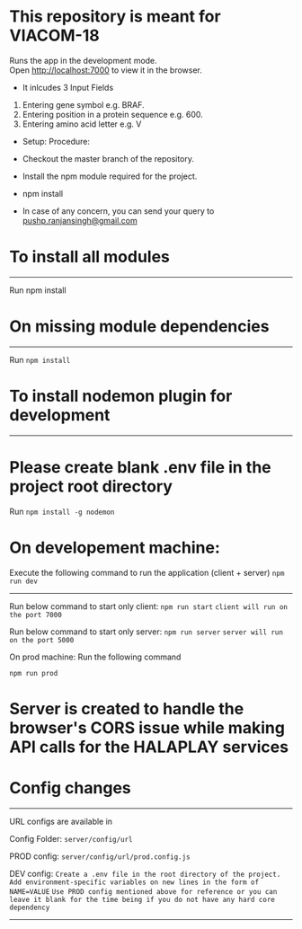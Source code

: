 # This repository is meant for VIACOM-18

Runs the app in the development mode.<br>
Open [http://localhost:7000](http://localhost:7000) to view it in the browser.


* It inlcudes 3 Input Fields

1. Entering gene symbol e.g. BRAF.
2. Entering position in a protein sequence e.g. 600.
3. Entering amino acid letter e.g. V

* Setup: Procedure:

* Checkout the master branch of the repository.
* Install the npm module required for the project.
* npm install

* In case of any concern, you can send your query to pushp.ranjansingh@gmail.com

# To install all modules
___
Run npm install

# On missing module dependencies
___

Run `npm install`

# To install nodemon plugin for development
___

# Please create blank .env file in the project root directory

Run `npm install -g nodemon`

# On developement machine:

Execute the following command to run the application (client + server)
`npm run dev`
___

Run below command to start only client:
`npm run start`
`client will run on the port 7000`

Run below command to start only server:
`npm run server`
`server will run on the port 5000`

On prod machine:
 Run the following command

`npm run prod`

# Server is created to handle the browser's CORS issue while making API calls for the HALAPLAY services


# Config changes
___

URL configs are available in

Config Folder: `server/config/url`

PROD config:
`server/config/url/prod.config.js`

DEV config:
`Create a .env file in the root directory of the project. Add environment-specific variables on new lines in the form of NAME=VALUE`
`Use PROD config mentioned above for reference or you can leave it blank for the time being if you do not have any hard core dependency` 

___


